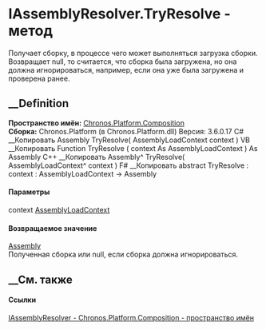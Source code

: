 # IAssemblyResolver.TryResolve - метод
Получает сборку, в процессе чего может выполняться загрузка сборки. Возвращает
null, то считается, что сборка была загружена, но она должна игнорироваться,
например, если она уже была загружена и проверена ранее.
## __Definition
 **Пространство имён:**
[Chronos.Platform.Composition](N_Chronos_Platform_Composition.htm)  
 **Сборка:** Chronos.Platform (в Chronos.Platform.dll) Версия: 3.6.0.17
C# __Копировать
     Assembly TryResolve(
    	AssemblyLoadContext context
    )
VB __Копировать
     Function TryResolve ( 
    	context As AssemblyLoadContext
    ) As Assembly
C++ __Копировать
    Assembly^ TryResolve(
    	AssemblyLoadContext^ context
    )
F# __Копировать
     abstract TryResolve : 
            context : AssemblyLoadContext -> Assembly 
#### Параметры
context
[AssemblyLoadContext](https://learn.microsoft.com/dotnet/api/system.runtime.loader.assemblyloadcontext)
#### Возвращаемое значение
[Assembly](https://learn.microsoft.com/dotnet/api/system.reflection.assembly)  
Полученная сборка или null, если сборка должна игнорироваться.
## __См. также
#### Ссылки
[IAssemblyResolver - ](T_Chronos_Platform_Composition_IAssemblyResolver.htm)
[Chronos.Platform.Composition - пространство
имён](N_Chronos_Platform_Composition.htm)
